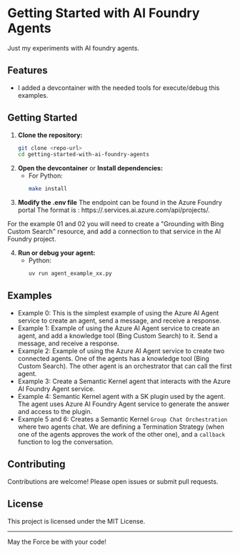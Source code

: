 # Getting Started with AI Foundry Agents

Just my experiments with AI foundry agents. 

## Features

- I added a devcontainer with the needed tools for execute/debug this examples.

## Getting Started

1. **Clone the repository:**
    ```bash
    git clone <repo-url>
    cd getting-started-with-ai-foundry-agents
    ```
2. **Open the devcontainer** 
or 
**Install dependencies:**
    - For Python:
      ```bash
      make install
      ```
3. **Modify the .env file**
The endpoint can be found in the Azure Foundry portal
The format is : https://<resource>.services.ai.azure.com/api/projects/<project-name>.

For the example 01 and 02 you will need to create a "Grounding with Bing Custom Search" resource, and add a connection to that service in the AI Foundry project.


4. **Run or debug your agent:**    
    - Python:
      ```bash
      uv run agent_example_xx.py
      ```

## Examples

- Example 0: This is the simplest example of using the Azure AI Agent service to create an agent, send a message, and receive a response.
- Example 1: Example of using the Azure AI Agent service to create an agent, and add a knowledge tool (Bing Custom Search) to it. Send a message, and receive a response.
- Example 2: Example of using the Azure AI Agent service to create two connected agents. One of the agents has a knowledge tool (Bing Custom Search). The other agent is an orchestrator that can call the first agent.
- Example 3: Create a Semantic Kernel agent that interacts with the Azure AI Foundry Agent service.
- Example 4: Semantic Kernel agent with a SK plugin used by the agent. The agent uses Azure AI Foundry Agent service to generate the answer and access to the plugin. 
- Example 5 and 6: Creates a Semantic Kernel `Group Chat Orchestration` where two agents chat. We are defining a Termination Strategy (when one of the agents approves the work of the other one), and a `callback` function to log the conversation.


## Contributing

Contributions are welcome! Please open issues or submit pull requests.

## License

This project is licensed under the MIT License.

---
May the Force be with your code!